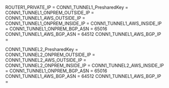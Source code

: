 

ROUTER1_PRIVATE_IP                  =
CONN1_TUNNEL1_PresharedKey          = 
CONN1_TUNNEL1_ONPREM_OUTSIDE_IP     = 
CONN1_TUNNEL1_AWS_OUTSIDE_IP        = 
CONN1_TUNNEL1_ONPREM_INSIDE_IP      = 
CONN1_TUNNEL1_AWS_INSIDE_IP         = 
CONN1_TUNNEL1_ONPREM_BGP_ASN        = 65016
CONN1_TUNNEL1_AWS_BGP_ASN           = 64512
CONN1_TUNNEL1_AWS_BGP_IP            = 

CONN1_TUNNEL2_PresharedKey          = 
CONN1_TUNNEL2_ONPREM_OUTSIDE_IP     = 
CONN1_TUNNEL2_AWS_OUTSIDE_IP        = 
CONN1_TUNNEL2_ONPREM_INSIDE_IP      = 
CONN1_TUNNEL2_AWS_INSIDE_IP         = 
CONN1_TUNNEL1_ONPREM_BGP_ASN        = 65016
CONN1_TUNNEL1_AWS_BGP_ASN           = 64512
CONN1_TUNNEL1_AWS_BGP_IP            = 